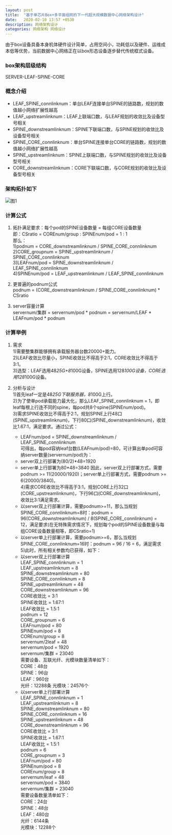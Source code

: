 ```yaml
---
layout: post
title:  "基于单芯片Box+多平面组网的下一代超大规模数据中心网络架构设计"
date:   2020-02-10 13:57 +0530
description: 网络架构设计
categories: 网络架构 网络设计
---
```


由于box设备具备本身机体硬件设计简单，占用空间小，功耗低以及硬件、运维成本低等优势，当前数据中心网络正在以box形态设备逐步替代传统框式设备。

### box架构层级结构  
SERVER-LEAF-SPINE-CORE

### 概念介绍  
* LEAF_SPINE_connlinknum：单台LEAF连接单台SPINE的链路数，规划的数值越小网络扩展性越高  
* LEAF_upstreamlinknum：LEAF上联端口数，与LEAF规划的收敛比及设备型号相关  
* SPINE_downstreamlinknum：SPINE下联端口数，与SPINE规划的收敛比及设备型号相关  
* SPINE_CORE_connlinknum：单台SPINE连接单台CORE的链路数，规划的数值越小网络扩展性越高  
* SPINE_upstreamlinknum：SPINE上联端口数，与SPINE规划的收敛比及设备型号相关  
* CORE_downstreamlinknum：CORE下联端口数，与CORE规划的收敛比及设备型号相关

### 架构拓扑如下  
![图1](https://raw.githubusercontent.com/NetprogDong/image_repo/master/image_blog/9697A0E9-6CC4-4EA9-A6B9-28A1160EFA94.png "图1")  

### 计算公式  
1. 拓扑满足要求：每个pod的SPINE设备数量 = 每组CORE设备数量  
即：CSratio = COREnum/group : SPINEnum/pod = 1 : 1  
那么：  
1)podnum = CORE_downstreamlinknum / SPINE_CORE_connlinknum  
2)CORE_groupnum = SPINE_upstreamlinknum / SPINE_CORE_connlinknum  
3)LEAFnum/pod = SPINE_downstreamlinknum / LEAF_SPINE_connlinknum  
4)SPINEnum/pod = LEAF_upstreamlinknum / LEAF_SPINE_connlinknum

2. 更普遍的podnum公式  
podnum = (CORE_downstreamlinknum / SPINE_CORE_connlinknum) * CSratio  

3. server容量计算  
servernum/集群 = servernum/pod * podnum = servernum/LEAF * LEAFnum/pod * podnum  

### 计算举例
1. 需求  
1)需要整集群能够拥有承载服务器台数20000+能力。  
2)LEAF收敛比尽量小，SPINE收敛比不得高于2:1，CORE收敛比不得高于3:1。  
3)选型：LEAF选用48*25G+8*100G设备，SPINE选用128*100G设备，CORE选用128*100G设备。

2. 分析与设计  
1)首先leaf一定是48*25G下联服务器，8*100G上行。  
2)为了使单pod承载能力最大化，那么LEAF_SPINE_connlinknum = 1，即leaf每根上行连不同的spine，每pod共8个spine(SPINEnum/pod)。  
3)需求SPINE收敛比不得高于2:1，规划SPINE上行48口(SPINE_upstreamlinknum)，下行80口(SPINE_downstreamlinknum)，收敛比1.67:1，满足要求。通过公式：  
    - LEAFnum/pod = SPINE_downstreamlinknum / LEAF_SPINE_connlinknum  
可得出，每pod容纳leaf台数(LEAFnum/pod)=80，可计算出单pod可容纳server数量(servernum/pod)为：
    - server双上行部署为(80/2)*48=1920
    - server单上行部署为80*48=3840
因此，server双上行部署方式，需要podnum >= 11(20000/1920)；server单上行部署方式，需要podnum >= 6(20000/3840)。  
4)需求CORE收敛比不得高于3:1，规划CORE上行32口(CORE_upstreamlinknum)，下行96口(CORE_downstreamlinknum)，收敛比3:1满足需求。  
    - 以server双上行部署计算，需要podnum>=11，那么当规划SPINE_CORE_connlinknum=8时：podnum = 96(CORE_downstreamlinknum) / 8(SPINE_CORE_connlinknum) = 12，满足要求(在无特殊需求情况下，规划每个pod的SPINE设备数量与每组CORE设备数量相等，即CSratio=1)  
    - 以server单上行部署计算，需要podnum>=6，那么当规划SPINE_CORE_connlinknum=16时：podnum = 96 / 16 = 6，满足需求
5)此时，所有相关参数均已获得，如下：
    - 以server双上行部署计算  
    LEAF_SPINE_connlinknum = 1  
    LEAF_upstreamlinknum = 8  
    SPINE_downstreamlinknum = 80  
    SPINE_CORE_connlinknum = 8  
    SPINE_upstreamlinknum = 48  
    CORE_downstreamlinknum = 96  
    CORE收敛比 = 3:1  
    SPINE收敛比 = 1.67:1  
    LEAF收敛比 = 1.5:1  
    podnum = 12  
    CORE_groupnum = 6  
    LEAFnum/pod = 80  
    SPINEnum/pod = 8  
    COREnum/group = 8  
    servernum/2leaf = 48  
    servernum/pod = 1920  
    servernum/集群 = 23040  
    需要设备、互联光纤、光模块数量清单如下：  
    CORE：48台  
    SPINE：96台  
    LEAF：960台  
    光纤：12288条
    光模块：24576个  
    - 以server单上行部署计算  
    LEAF_SPINE_connlinknum = 1  
    LEAF_upstreamlinknum = 8  
    SPINE_downstreamlinknum = 80  
    SPINE_CORE_connlinknum = 16  
    SPINE_upstreamlinknum = 48  
    CORE_downstreamlinknum = 96  
    CORE收敛比 = 3:1  
    SPINE收敛比 = 1.67:1  
    LEAF收敛比 = 1.5:1  
    podnum = 6  
    CORE_groupnum = 3  
    LEAFnum/pod = 80  
    SPINEnum/pod = 8  
    COREnum/group = 8  
    servernum/leaf = 48  
    servernum/pod = 3840  
    servernum/集群 = 23040  
    需要设备数量清单如下：  
    CORE：24台  
    SPINE：48台  
    LEAF：480台  
    光纤：6144条  
    光模块：12288个
    
